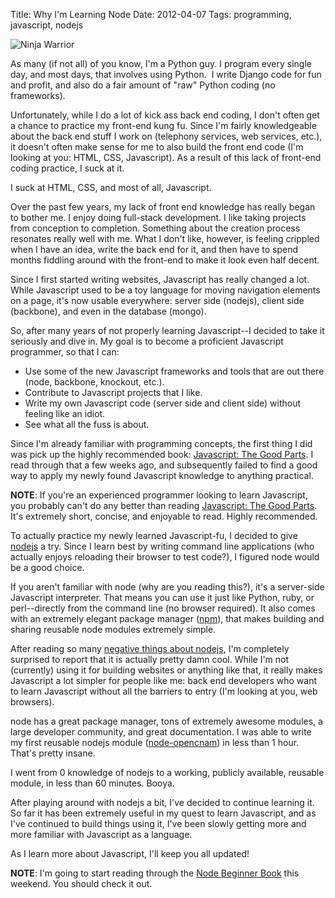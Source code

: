 Title: Why I'm Learning Node
Date: 2012-04-07
Tags: programming, javascript, nodejs


![Ninja Warrior][]


As many (if not all) of you know, I'm a Python guy.  I program every single
day, and most days, that involves using Python.  I write Django code for fun
and profit, and also do a fair amount of "raw" Python coding (no frameworks).

Unfortunately, while I do a lot of kick ass back end coding, I don't often get
a chance to practice my front-end kung fu.  Since I'm fairly knowledgeable
about the back end stuff I work on (telephony services, web services, etc.), it
doesn't often make sense for me to also build the front end code (I'm looking
at you: HTML, CSS, Javascript).  As a result of this lack of front-end coding
practice, I suck at it.

I suck at HTML, CSS, and most of all, Javascript.

Over the past few years, my lack of front end knowledge has really began to
bother me.  I enjoy doing full-stack development.  I like taking projects from
conception to completion.  Something about the creation process resonates
really well with me.  What I don't like, however, is feeling crippled when I
have an idea, write the back end for it, and then have to spend months fiddling
around with the front-end to make it look even half decent.

Since I first started writing websites, Javascript has really changed a lot.
While Javascript used to be a toy language for moving navigation elements on a
page, it's now usable everywhere: server side (nodejs), client side (backbone),
and even in the database (mongo).

So, after many years of not properly learning Javascript--I decided to take it
seriously and dive in.  My goal is to become a proficient Javascript
programmer, so that I can:

-   Use some of the new Javascript frameworks and tools that are out there
    (node, backbone, knockout, etc.).
-   Contribute to Javascript projects that I like.
-   Write my own Javascript code (server side and client side) without feeling
    like an idiot.
-   See what all the fuss is about.

Since I'm already familiar with programming concepts, the first thing I did was
pick up the highly recommended book: [Javascript: The Good Parts][].  I read
through that a few weeks ago, and subsequently failed to find a good way to
apply my newly found Javascript knowledge to anything practical.

**NOTE**: If you're an experienced programmer looking to learn Javascript, you
probably can't do any better than reading [Javascript: The Good Parts][].
It's extremely short, concise, and enjoyable to read.  Highly recommended.

To actually practice my newly learned Javascript-fu, I decided to give
[nodejs][] a try.  Since I learn best by writing command line applications
(who actually enjoys reloading their browser to test code?), I figured node
would be a good choice.

If you aren't familiar with node (why are you reading this?), it's a
server-side Javascript interpreter.  That means you can use it just like
Python, ruby, or perl--directly from the command line (no browser required).
It also comes with an extremely elegant package manager ([npm][]), that makes
building and sharing reusable node modules extremely simple.

After reading so many [negative things about nodejs][], I'm completely
surprised to report that it is actually pretty damn cool.  While I'm not
(currently) using it for building websites or anything like that, it really
makes Javascript a lot simpler for people like me: back end developers who want
to learn Javascript without all the barriers to entry (I'm looking at you, web
browsers).

node has a great package manager, tons of extremely awesome modules, a large
developer community, and great documentation.  I was able to write my first
reusable nodejs module ([node-opencnam][]) in less than 1 hour.  That's pretty
insane.

I went from 0 knowledge of nodejs to a working, publicly available, reusable
module, in less than 60 minutes.  Booya.

After playing around with nodejs a bit, I've decided to continue learning it.
So far it has been extremely useful in my quest to learn Javascript, and as
I've continued to build things using it, I've been slowly getting more and more
familiar with Javascript as a language.

As I learn more about Javascript, I'll keep you all updated!

**NOTE**: I'm going to start reading through the [Node Beginner Book][] this
weekend.  You should check it out.


  [Ninja Warrior]: |filename|/images/2012/ninja-warrior.png "Ninja Warrior"
  [Javascript: The Good Parts]: http://www.amazon.com/gp/product/0596517742/ref=as_li_ss_tl?ie=UTF8&tag=rdegges-20&linkCode=as2&camp=1789&creative=390957&creativeASIN=0596517742 "Javascript: The Good Parts"
  [nodejs]: http://nodejs.org/ "nodejs"
  [npm]: http://npmjs.org/ "npm"
  [negative things about nodejs]: http://teddziuba.com/2011/10/node-js-is-cancer.html "nodejs is cancer"
  [node-opencnam]: https://github.com/telephonyresearch/node-opencnam "node-opencnam"
  [Node Beginner Book]: http://www.nodebeginner.org/ "Node Beginner"
